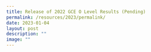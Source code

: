 ```yaml
---
title: Release of 2022 GCE O Level Results (Pending)
permalink: /resources/2023/permalink/
date: 2023-01-04
layout: post
description: ""
image: ""
---
```

